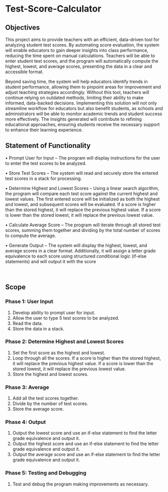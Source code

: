 # Test-Score-Calculator

## Objectives
This project aims to provide teachers with an efficient, data-driven tool for analyzing student test scores. By automating score evaluation, the system will enable educators to gain deeper insights into class performance, reducing the time spent on manual calculations. Teachers will be able to enter student test scores, and the program will automatically compute the highest, lowest, and average scores, presenting the data in a clear and accessible format.

Beyond saving time, the system will help educators identify trends in student performance, allowing them to pinpoint areas for improvement and adjust teaching strategies accordingly. Without this tool, teachers will continue relying on outdated methods, limiting their ability to make informed, data-backed decisions. Implementing this solution will not only streamline workflow for educators but also benefit students, as schools and administrators will be able to monitor academic trends and student success more effectively. The insights generated will contribute to refining educational approaches, ensuring students receive the necessary support to enhance their learning experience.  

## Statement of Functionality

•	Prompt User for Input – The program will display instructions for the user to enter the test scores to be analyzed. 

•	Store Test Scores – The system will read and securely store the entered test scores in a stack for processing.

•	Determine Highest and Lowest Scores – Using a linear search algorithm, the program will compare each test score against the current highest and lowest values. The first entered score will be initialized as both the highest and lowest, and subsequent scores will be evaluated. If a score is higher than the stored highest, it will replace the previous highest value. If a score is lower than the stored lowest, it will replace the previous lowest value.

•	Calculate Average Score – The program will iterate through all stored test scores, summing them together and dividing by the total number of scores to compute the average.

•	Generate Output – The system will display the highest, lowest, and average scores in a clear format. Additionally, it will assign a letter grade equivalence to each score using structured conditional logic (if-else statements) and will output it with the score

 
## Scope

### Phase 1: User Input

1. 	Develop ability to prompt user for input.
2.	Allow the user to type 5 test scores to be analyzed.
3. 	Read the data. 
4. 	Store the data in a stack.

### Phase 2: Determine Highest and Lowest Scores
1. 	Set the first score as the highest and lowest.
2. 	Loop through all the scores. If a score is higher than the stored highest, it will replace the previous highest value. If a score is lower than the stored lowest, it will replace the previous lowest value.
3. 	Store the highest and lowest scores.

### Phase 3: Average
1.  Add all the test scores together.
2.  Divide by the number of test scores.
3. 	Store the average score.

### Phase 4: Output
1. 	Output the lowest score and use an if-else statement to find the letter grade equivalence and output it. 
2. 	Output the highest score and use an if-else statement to find the letter grade equivalence and output it. 
3. 	Output the average score and use an if-else statement to find the letter grade equivalence and output it. 

### Phase 5: Testing and Debugging 
1. 	Test and debug the program making improvements as necessary. 

